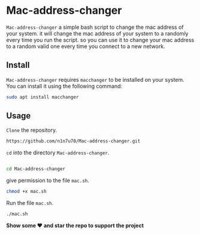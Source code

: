 # Mac-address-changer
`Mac-address-changer` a simple bash script to change the mac address of your system. it will change the mac address of your system to a randomly every time you run the script. so 
you can use it to change your mac address to a random valid one every time you connect to a new network.
## Install
`Mac-address-changer` requires `macchanger` to be installed on your system. You can install it using the following command:
```bash
sudo apt install macchanger
```
## Usage

`Clone` the repository.

```bash
https://github.com/n1n7u70/Mac-address-changer.git
```
`cd` into the directory `Mac-address-changer`.
```bash

cd Mac-address-changer
```
give permission to the file `mac.sh`.
```bash
chmod +x mac.sh
```
Run the file `mac.sh`.
```bash
./mac.sh
```



**Show some ❤️ and star the repo to support the project**
